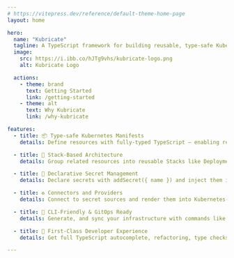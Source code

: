```yaml
---
# https://vitepress.dev/reference/default-theme-home-page
layout: home

hero:
  name: "Kubricate"
  tagline: A TypeScript framework for building reusable, type-safe Kubernetes infrastructure — without the YAML mess.
  image:
    src: https://i.ibb.co/hJTg9vhs/kubricate-logo.png
    alt: Kubricate Logo

  actions:
    - theme: brand
      text: Getting Started
      link: /getting-started
    - theme: alt
      text: Why Kubricate
      link: /why-kubricate

features:
  - title: 📦 Type-safe Kubernetes Manifests
    details: Define resources with fully-typed TypeScript — enabling reuse, composition, and IDE validation.

  - title: 🧱 Stack-Based Architecture
    details: Group related resources into reusable Stacks like Deployment + Service, and easily extend them across environments.

  - title: 🔐 Declarative Secret Management
    details: Declare secrets with addSecret({ name }) and inject them into Kubernetes resources via Providers.

  - title: ♻️ Connectors and Providers
    details: Connect to secret sources and render them into Kubernetes-native resources like Secret and ConfigMap.

  - title: 🚀 CLI-Friendly & GitOps Ready
    details: Generate, and sync your infrastructure with commands like kubricate generate — no in-cluster runtime needed.

  - title: 🧪 First-Class Developer Experience
    details: Get full TypeScript autocomplete, refactoring, type checks, and linting across your entire platform code.

---
```



